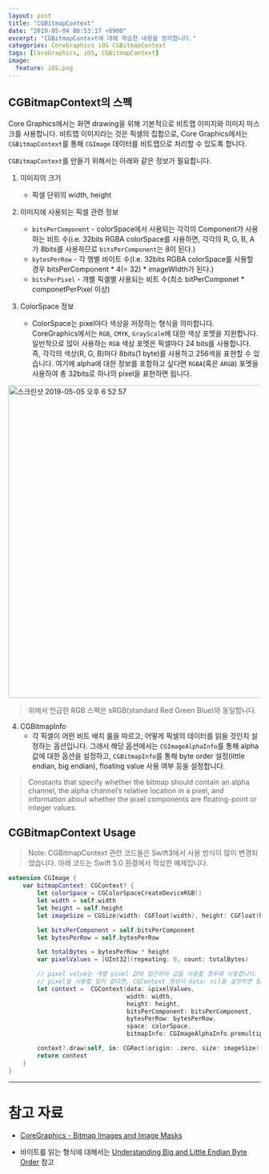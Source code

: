 ```yaml
---
layout: post
title: "CGBitmapContext"
date: "2019-05-04 00:53:17 +0900"
excerpt: "CGBitmapContext에 대해 학습한 내용을 정리합니다."
categories: CoreGraphics iOS CGBitmapContext
tags: [CoreGraphics, iOS, CGBitmapContext]
image:
  feature: iOS.png
---
```


## CGBitmapContext의 스펙

Core Graphics에서는 화면 drawing을 위해 기본적으로 비트맵 이미지와 이미지 마스크를 사용합니다. 비트맵 이미지라는 것은 픽셀의 집합으로, Core Graphics에서는 `CGBitmapContext`를 통해 `CGImage` 데이터를 비트맵으로 처리할 수 있도록 합니다.

`CGBitmapContext`를 만들기 위해서는 아래와 같은 정보가 필요합니다.

1. 이미지의 크기
    * 픽셀 단위의 width, height

2. 이미지에 사용되는 픽셀 관련 정보
    * `bitsPerComponent` - colorSpace에서 사용되는 각각의 Component가 사용하는 비트 수(i.e. 32bits RGBA colorSpace를 사용하면, 각각의 R, G, B, A가 8bits를 사용하므로 `bitsPerComponent`는 8이 된다.)
    * `bytesPerRow` - 각 행별 바이트 수(I.e. 32bits RGBA colorSpace를 사용할 경우 bitsPerComponent * 4(= 32) * imageWIdth가 된다.)
    * `bitsPerPixel` - 개별 픽셀별 사용되는 비트 수(최소 bitPerComponet * componetPerPixel 이상)

3. ColorSpace 정보
    * ColorSpace는 pixel마다 색상을 저장하는 형식을 의미합니다. CoreGraphics에서는 `RGB`, `CMYK`, `GrayScale`에 대한 색상 포멧을 지원합니다. 일반적으로 많이 사용하는 `RGB` 색상 포멧은 픽셀마다 24 bits를 사용합니다. 즉, 각각의 색상(R, G, B)마다 8bits(1 byte)를 사용하고 256색을 표현할 수 있습니다. 여기에 alpha에 대한 정보를 포함하고 싶다면 `RGBA`(혹은 `ARGB`) 포멧을 사용하여 총 32bits로 하나의 pixel을 표현하면 됩니다.

<img width="623" alt="스크린샷 2019-05-05 오후 6 52 57" src="https://user-images.githubusercontent.com/13018877/57192049-31d70300-6f67-11e9-9e81-d7de43e12811.png">

> 위에서 언급한 RGB 스펙은 sRGB(standard Red Green Blue)와 동일합니다.

4. CGBitmapInfo
    * 각 픽셀이 어떤 비트 배치 룰을 따르고, 어떻게 픽셀의 데이터를 읽을 것인지 설정하는 옵션입니다. 그래서 해당 옵션에서는 `CGImageAlphaInfo`를 통해 alpha 값에 대한 옵션을 설정하고, `CGBitmapInfo`를 통해 byte order 설정(little endian, big endian), floating value 사용 여부 등을 설정합니다.

> Constants that specify whether the bitmap should contain an alpha channel, the alpha channel’s relative location in a pixel, and information about whether the pixel components are floating-point or integer values.

## CGBitmapContext Usage

> Note: CGBitmapContext 관련 코드들은 Swift3에서 사용 방식이 많이 변경되었습니다. 아래 코드는 Swift 5.0 환경에서 작성한 예제입니다.

```swift
extension CGImage {
    var bitmapContext: CGContext? {
        let colorSpace = CGColorSpaceCreateDeviceRGB()
        let width = self.width
        let height = self.height
        let imageSize = CGSize(width: CGFloat(width), height: CGFloat(height))

        let bitsPerComponent = self.bitsPerComponent
        let bytesPerRow = self.bytesPerRow

        let totalBytes = bytesPerRow * height
        var pixelValues = [UInt32](repeating: 0, count: totalBytes)

        // pixel value는 개별 pixel 값에 접근하여 값을 사용할 경우에 사용합니다.
        // pixel을 사용할 일이 없다면, CGContext 생성시 data: nil을 설정하면 됩니다.
        let context =  CGContext(data: &pixelValues,
                                 width: width,
                                 height: height,
                                 bitsPerComponent: bitsPerComponent,
                                 bytesPerRow: bytesPerRow,
                                 space: colorSpace,
                                 bitmapInfo: CGImageAlphaInfo.premultipliedLast.rawValue | CGBitmapInfo.byteOrder32Little.rawValue)

        context?.draw(self, in: CGRect(origin: .zero, size: imageSize))
        return context
    }
}
```

---

# 참고 자료

* [CoreGraphics - Bitmap Images and Image Masks](https://developer.apple.com/library/archive/documentation/GraphicsImaging/Conceptual/drawingwithquartz2d/dq_images/dq_images.html#//apple_ref/doc/uid/TP30001066-CH212-TPXREF101)

* 바이트를 읽는 형식에 대해서는 [
Understanding Big and Little Endian Byte Order](https://betterexplained.com/articles/understanding-big-and-little-endian-byte-order/) 참고
